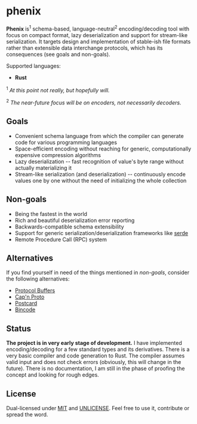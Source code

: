 # phenix

**Phenix** is<sup>1</sup> schema-based, language-neutral<sup>2</sup>
encoding/decoding tool with focus on compact format, lazy deserialization and
support for stream-like serialization. It targets design and implementation of
stable-ish file formats rather than extensible data interchange protocols, which
has its consequences (see goals and non-goals).

Supported languages:

* **Rust**

<sup>1</sup> *At this point not really, but hopefully will.*

<sup>2</sup> *The near-future focus will be on encoders, not necessarily decoders.*

## Goals

* Convenient schema language from which the compiler can generate code for various programming languages
* Space-efficient encoding without reaching for generic, computationally expensive compression algorithms
* Lazy deserialization -- fast recognition of value's byte range without actually materializing it
* Stream-like serialization (and deserialization) -- continuously encode values one by one without the need of initializing the whole collection

## Non-goals

* Being the fastest in the world
* Rich and beautiful deserialization error reporting
* Backwards-compatible schema extensibility
* Support for generic serialization/deserialization frameworks like [serde](https://serde.rs/)
* Remote Procedure Call (RPC) system

## Alternatives

If you find yourself in need of the things mentioned in *non-goals*, consider
the following alternatives:

* [Protocol Buffers](https://developers.google.com/protocol-buffers)
* [Cap'n Proto](https://capnproto.org)
* [Postcard](https://github.com/jamesmunns/postcard)
* [Bincode](https://github.com/bincode-org/bincode)

## Status

**The project is in very early stage of development.** I have implemented
encoding/decoding for a few standard types and its derivatives. There is a very
basic compiler and code generation to Rust. The compiler assumes valid input and
does not check errors (obviously, this will change in the future). There is no
documentation, I am still in the phase of proofing the concept and looking for
rough edges.

## License

Dual-licensed under [MIT](LICENSE) and [UNLICENSE](UNLICENSE). Feel free to use
it, contribute or spread the word.
